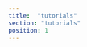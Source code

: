 ```yaml
---
title:  "tutorials"
section: "tutorials"
position: 1
---
```

<script>
window.location.href = "docs/01-foo.html"
</script>
